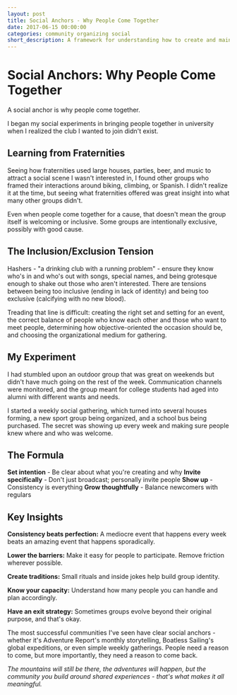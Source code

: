 ```yaml
---
layout: post
title: Social Anchors - Why People Come Together
date: 2017-06-15 00:00:00
categories: community organizing social
short_description: A framework for understanding how to create and maintain communities, learned through organizing outdoor groups and social experiments.
---
```


# Social Anchors: Why People Come Together

A social anchor is why people come together.

I began my social experiments in bringing people together in university when I realized the club I wanted to join didn't exist.

## Learning from Fraternities

Seeing how fraternities used large houses, parties, beer, and music to attract a social scene I wasn't interested in, I found other groups who framed their interactions around biking, climbing, or Spanish. I didn't realize it at the time, but seeing what fraternities offered was great insight into what many other groups didn't.

Even when people come together for a cause, that doesn't mean the group itself is welcoming or inclusive. Some groups are intentionally exclusive, possibly with good cause.

## The Inclusion/Exclusion Tension

Hashers - "a drinking club with a running problem" - ensure they know who's in and who's out with songs, special names, and being grotesque enough to shake out those who aren't interested. There are tensions between being too inclusive (ending in lack of identity) and being too exclusive (calcifying with no new blood).

Treading that line is difficult: creating the right set and setting for an event, the correct balance of people who know each other and those who want to meet people, determining how objective-oriented the occasion should be, and choosing the organizational medium for gathering.

## My Experiment

I had stumbled upon an outdoor group that was great on weekends but didn't have much going on the rest of the week. Communication channels were monitored, and the group meant for college students had aged into alumni with different wants and needs.

I started a weekly social gathering, which turned into several houses forming, a new sport group being organized, and a school bus being purchased. The secret was showing up every week and making sure people knew where and who was welcome.

## The Formula

**Set intention** - Be clear about what you're creating and why
**Invite specifically** - Don't just broadcast; personally invite people
**Show up** - Consistency is everything
**Grow thoughtfully** - Balance newcomers with regulars

## Key Insights

**Consistency beats perfection:** A mediocre event that happens every week beats an amazing event that happens sporadically.

**Lower the barriers:** Make it easy for people to participate. Remove friction wherever possible.

**Create traditions:** Small rituals and inside jokes help build group identity.

**Know your capacity:** Understand how many people you can handle and plan accordingly.

**Have an exit strategy:** Sometimes groups evolve beyond their original purpose, and that's okay.

The most successful communities I've seen have clear social anchors - whether it's Adventure Report's monthly storytelling, Boatless Sailing's global expeditions, or even simple weekly gatherings. People need a reason to come, but more importantly, they need a reason to come back.

*The mountains will still be there, the adventures will happen, but the community you build around shared experiences - that's what makes it all meaningful.*